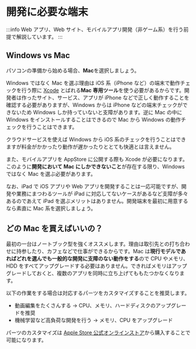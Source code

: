 # 開発に必要な端末

:::info
Web アプリ、Web サイト、モバイルアプリ開発（非ゲーム系）を行う前提で解説しています。
:::

## Windows vs Mac

パソコンの準備から始める場合、**Mac**を選択しましょう。

Windows ではなく Mac を選ぶ理由は iOS 系（iPhone など）の端末で動作チェックを行う際に [Xcode](https://developer.apple.com/jp/xcode/) とばれる**Mac 専用ツール**を使う必要があるからです。開発者は作ったサイト、サービス、アプリが iPhone などで正しく動作することを確認する必要がありますが、Windows からは iPhone などの端末チェックができないため Windows しか持っていないと支障があります。逆に Mac の中に Windows をインストールすることはできるので Mac から Windows の動作チェックを行うことはできます。

クラウドサービスを使えば Windows から iOS 系のチェックを行うことはできますが料金がかかったり動作が遅かったりととても快適とは言えません。

また、モバイルアプリを AppStore に公開する際も Xcode が必要になります。このように**開発において Mac にしかできないこと**が存在する限り、Windows ではなく Mac を選ぶ必要があります。

なお、iPad で iOS アプリや Web アプリを開発することは一応可能ですが、開発や業務にまつわるツールが iPad に対応してないケースがあるなど支障が多々あるのであえて iPad を選ぶメリットはありません。開発端末を最初に用意するなら素直に Mac 系を選択しましょう。

## どの Mac を買えばいいの？

最初の一台はノートブック型を強くオススメします。理由は取引先との打ち合わせに持参したり、カフェなどで仕事ができるからです。Mac は**現行モデルであればどれを選んでも一般的な開発に支障のない動作をする**ので CPU やメモリ、HDD をすべてアップグレードする必要はありません。できればメモリはアップグレードしておくと、複数のアプリを同時に立ち上げてももたつかなくなります。

以下の作業をする場合は対応するパーツをカスタマイズすることを推奨します。

- 動画編集をたくさんする → CPU、メモリ、ハードディスクのアップグレードを推奨
- 機械学習など高負荷な開発を行う → メモリ、CPU をアップグレード

パーツのカスタマイズは [Apple Store 公式オンラインストア](https://www.apple.com/jp/mac/)から購入することで可能になります。
